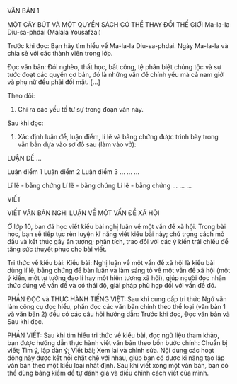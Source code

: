VĂN BẢN 1

MỘT CÂY BÚT VÀ MỘT QUYỂN SÁCH CÓ THỂ THAY ĐỔI THẾ GIỚI
Ma-la-la Diu-sa-phdai (Malala Yousafzai)

Trước khi đọc:
Bạn hãy tìm hiểu về Ma-la-la Diu-sa-phdai. Ngày Ma-la-la và chia sẻ với các thành viên trong lớp.

Đọc văn bản:
Đói nghèo, thất học, bất công, tệ phân biệt chủng tộc và sự tước đoạt các quyền cơ bản, đó là những vấn đề chính yếu mà cả nam giới và phụ nữ đều phải đối mặt. [...]

Theo dõi:
1. Chỉ ra các yếu tố tư sự trong đoạn văn này.

Sau khi đọc:
1. Xác định luận đề, luận điểm, lí lẽ và bằng chứng được trình bày trong văn bản dựa vào sơ đồ sau (làm vào vở):

LUẬN ĐỀ
...

Luận điểm 1        Luận điểm 2        Luận điểm 3
...                ...                ...

Lí lẽ - bằng chứng  Lí lẽ - bằng chứng  Lí lẽ - bằng chứng
...                ...                ...

VIẾT

VIẾT VĂN BẢN NGHỊ LUẬN VỀ MỘT VẤN ĐỀ XÃ HỘI

Ở lớp 10, bạn đã học viết kiểu bài nghị luận về một vấn đề xã hội. Trong bài học, bạn sẽ tiếp tục rèn luyện kĩ năng viết kiểu bài này; chú trọng cách mở đầu và kết thúc gây ấn tượng; phân tích, trao đổi với các ý kiến trái chiều để tăng sức thuyết phục cho bài viết.

Tri thức về kiểu bài:
Kiểu bài: Nghị luận về một vấn đề xã hội là kiểu bài dùng lí lẽ, bằng chứng để bàn luận và làm sáng tỏ về một vấn đề xã hội (một ý kiến, một tư tưởng đạo lí hay một hiện tượng xã hội), giúp người đọc nhận thức đúng về vấn đề và có thái độ, giải pháp phù hợp đối với vấn đề đó.

PHẦN ĐỌC và THỰC HÀNH TIẾNG VIỆT: Sau khi cung cấp tri thức Ngữ văn làm công cụ đọc hiểu, phần đọc các văn bản chính theo thể loại (văn bản 1 và văn bản 2) đều có các câu hỏi hướng dẫn: Trước khi đọc, Đọc văn bản và Sau khi đọc.

PHẦN VIẾT: Sau khi tìm hiểu tri thức về kiểu bài, đọc ngữ liệu tham khảo, bạn được hướng dẫn thực hành viết văn bản theo bốn bước chính: Chuẩn bị viết; Tìm ý, lập dàn ý; Viết bài; Xem lại và chỉnh sửa. Nội dung các hoạt động này được kết nối chặt chẽ với nhau, giúp bạn có được kĩ năng tạo lập văn bản theo một kiểu loại nhất định. Sau khi viết xong một văn bản, bạn có thể dùng bảng kiểm để tự đánh giá và điều chỉnh cách viết của mình.